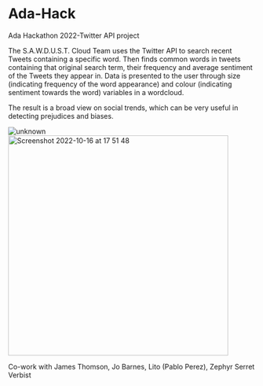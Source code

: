 # Ada-Hack
Ada Hackathon 2022-Twitter API project

The S.A.W.D.U.S.T. Cloud Team uses the Twitter API to search recent Tweets containing a specific word. Then finds common words in tweets containing that original search term, their frequency and average sentiment of the Tweets they appear in. Data is presented to the user through size (indicating frequency of the word appearance) and colour (indicating sentiment towards the word) variables in a wordcloud.

The result is a broad view on social trends, which can be very useful in detecting prejudices and biases. 

![unknown](https://user-images.githubusercontent.com/52950656/196047807-6641bde1-8d60-4a01-ac68-c6e39a6274f6.png) 
<img width="448" alt="Screenshot 2022-10-16 at 17 51 48" src="https://user-images.githubusercontent.com/52950656/196047891-75860a2b-dbd5-4c5b-9225-1da5fa4b5b6b.png">

Co-work with James Thomson, Jo Barnes, Lito (Pablo Perez), Zephyr Serret Verbist
